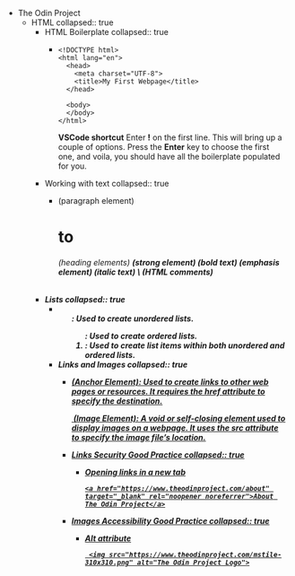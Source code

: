 - The Odin Project
	- HTML
	  collapsed:: true
		- HTML Boilerplate
		  collapsed:: true
			- ```htmlmixed
			  <!DOCTYPE html>
			  <html lang="en">
			    <head>
			      <meta charset="UTF-8">
			      <title>My First Webpage</title>
			    </head>
			  
			    <body>
			    </body>
			  </html>
			  ```
			  
			  **VSCode shortcut**
			  Enter **!** on the first line. This will bring up a couple of options. Press the **Enter** key to choose the first one, and voila, you should have all the boilerplate populated for you.
		- Working with text
		  collapsed:: true
			- <p> (paragraph element)
			  <h1> to <h6> (heading elements)
			  <strong> (strong element) (bold text)
			  <em> (emphasis element) (italic text)
			  \<!-- --> (HTML comments)
		- Lists
		  collapsed:: true
			- <ul>: Used to create unordered lists.
			  <ol>: Used to create ordered lists.
			  <li>: Used to create list items within both unordered and ordered lists.
		- Links and Images
		  collapsed:: true
			- <a href=""> (Anchor Element): Used to create links to other web pages or resources. It requires the href attribute to specify the destination.
			  
			  <img src="" alt=""> (Image Element): A void or self-closing element used to display images on a webpage. It uses the src attribute to specify the image file’s location.
			- Links Security Good Practice
			  collapsed:: true
				- Opening links in a new tab
				  
				  ```shell
				  <a href="https://www.theodinproject.com/about" target="_blank" rel="noopener noreferrer">About The Odin Project</a>
				  ```
			- Images Accessibility Good Practice
			  collapsed:: true
				- Alt attribute
				  
				  ```shell
				   <img src="https://www.theodinproject.com/mstile-310x310.png" alt="The Odin Project Logo">
				  ```